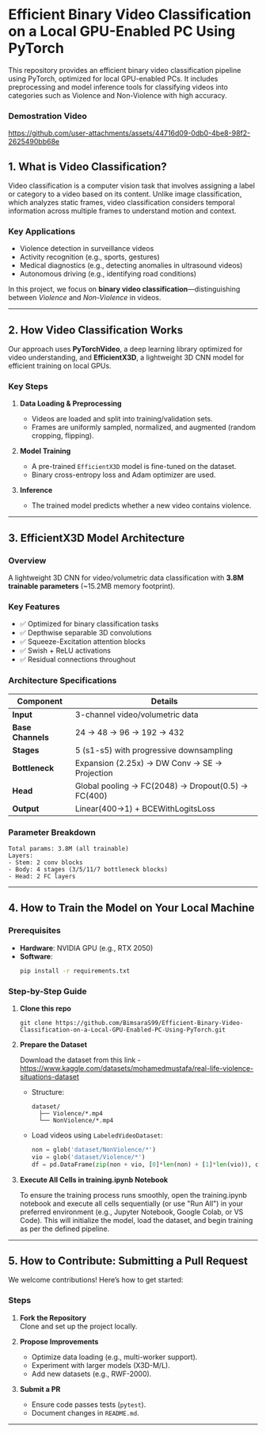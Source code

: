 # Efficient Binary Video Classification on a Local GPU-Enabled PC Using PyTorch

This repository provides an efficient binary video classification pipeline using PyTorch, optimized for local GPU-enabled PCs. It includes preprocessing and model inference tools for classifying videos into categories such as Violence and Non-Violence with high accuracy.

### Demostration Video

https://github.com/user-attachments/assets/44716d09-0db0-4be8-98f2-2625490bb68e


## **1. What is Video Classification?**
Video classification is a computer vision task that involves assigning a label or category to a video based on its content. Unlike image classification, which analyzes static frames, video classification considers temporal information across multiple frames to understand motion and context.

### **Key Applications**
- Violence detection in surveillance videos  
- Activity recognition (e.g., sports, gestures)  
- Medical diagnostics (e.g., detecting anomalies in ultrasound videos)  
- Autonomous driving (e.g., identifying road conditions)  

In this project, we focus on **binary video classification**—distinguishing between *Violence* and *Non-Violence* in videos.

---

## **2. How Video Classification Works**
Our approach uses **PyTorchVideo**, a deep learning library optimized for video understanding, and **EfficientX3D**, a lightweight 3D CNN model for efficient training on local GPUs.

### **Key Steps**
1. **Data Loading & Preprocessing**  
   - Videos are loaded and split into training/validation sets.  
   - Frames are uniformly sampled, normalized, and augmented (random cropping, flipping).  

2. **Model Training**  
   - A pre-trained `EfficientX3D` model is fine-tuned on the dataset.  
   - Binary cross-entropy loss and Adam optimizer are used.  

3. **Inference**  
   - The trained model predicts whether a new video contains violence.  

---

## **3. EfficientX3D Model Architecture**

### Overview
A lightweight 3D CNN for video/volumetric data classification with **3.8M trainable parameters** (~15.2MB memory footprint).

### Key Features
- ✅ Optimized for binary classification tasks  
- ✅ Depthwise separable 3D convolutions  
- ✅ Squeeze-Excitation attention blocks  
- ✅ Swish + ReLU activations  
- ✅ Residual connections throughout  

### Architecture Specifications
| Component          | Details                          |
|--------------------|----------------------------------|
| **Input**          | 3-channel video/volumetric data  |
| **Base Channels**  | 24 → 48 → 96 → 192 → 432         |
| **Stages**         | 5 (s1-s5) with progressive downsampling |
| **Bottleneck**     | Expansion (2.25x) → DW Conv → SE → Projection |
| **Head**           | Global pooling → FC(2048) → Dropout(0.5) → FC(400) |
| **Output**         | Linear(400→1) + BCEWithLogitsLoss |

### Parameter Breakdown
```text
Total params: 3.8M (all trainable)
Layers:
- Stem: 2 conv blocks
- Body: 4 stages (3/5/11/7 bottleneck blocks)
- Head: 2 FC layers
```
---

## **4. How to Train the Model on Your Local Machine**
### **Prerequisites**
- **Hardware**: NVIDIA GPU (e.g., RTX 2050)  
- **Software**:  
  ```bash
  pip install -r requirements.txt
  ```

### **Step-by-Step Guide**
1. **Clone this repo**
   ```git
   git clone https://github.com/BimsaraS99/Efficient-Binary-Video-Classification-on-a-Local-GPU-Enabled-PC-Using-PyTorch.git
   ```
   
2. **Prepare the Dataset**
   
   Download the dataset from this link - https://www.kaggle.com/datasets/mohamedmustafa/real-life-violence-situations-dataset
   
   - Structure:  
     ```
     dataset/
       ├── Violence/*.mp4
       └── NonViolence/*.mp4
     ```
   - Load videos using `LabeledVideoDataset`:
     ```python
     non = glob('dataset/NonViolence/*')
     vio = glob('dataset/Violence/*')
     df = pd.DataFrame(zip(non + vio, [0]*len(non) + [1]*len(vio)), columns=['video', 'label'])
     ```

3. **Execute All Cells in training.ipynb Notebook**
   
   To ensure the training process runs smoothly, open the training.ipynb notebook and execute all cells sequentially (or use "Run All") in your preferred environment (e.g., Jupyter Notebook, Google Colab, or VS Code). This will initialize the model, load the dataset, and begin training as per the defined pipeline.

---

## **5. How to Contribute: Submitting a Pull Request**
We welcome contributions! Here’s how to get started:

### **Steps**
1. **Fork the Repository**  
   Clone and set up the project locally.

2. **Propose Improvements**  
   - Optimize data loading (e.g., multi-worker support).  
   - Experiment with larger models (X3D-M/L).  
   - Add new datasets (e.g., RWF-2000).  

3. **Submit a PR**  
   - Ensure code passes tests (`pytest`).  
   - Document changes in `README.md`.  

---
